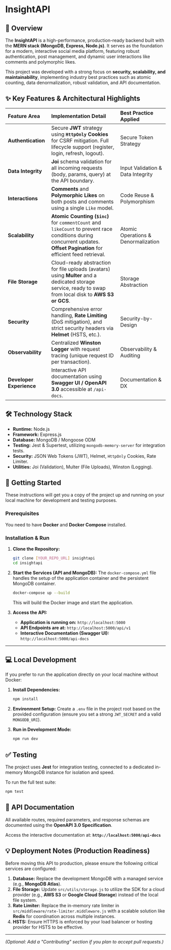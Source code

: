 # InsightAPI

## 🌟 Overview

The **InsightAPI** is a high-performance, production-ready backend built with the **MERN stack (MongoDB, Express, Node.js)**. It serves as the foundation for a modern, interactive social media platform, featuring robust authentication, post management, and dynamic user interactions like comments and polymorphic likes.

This project was developed with a strong focus on **security, scalability, and maintainability**, implementing industry best practices such as atomic counting, data denormalization, robust validation, and API documentation.

## ✨ Key Features & Architectural Highlights

| Feature Area | Implementation Detail | Best Practice Applied |
| :--- | :--- | :--- |
| **Authentication** | Secure **JWT** strategy using **`HttpOnly` Cookies** for CSRF mitigation. Full lifecycle support (register, login, refresh, logout). | Secure Token Strategy |
| **Data Integrity** | **Joi** schema validation for all incoming requests (body, params, query) at the API boundary. | Input Validation & Data Integrity |
| **Interactions** | **Comments** and **Polymorphic Likes** on both posts and comments using a single `Like` model. | Code Reuse & Polymorphism |
| **Scalability** | **Atomic Counting (`$inc`)** for `commentCount` and `likeCount` to prevent race conditions during concurrent updates. **Offset Pagination** for efficient feed retrieval. | Atomic Operations & Denormalization |
| **File Storage** | Cloud-ready abstraction for file uploads (avatars) using **Multer** and a dedicated storage service, ready to swap from local disk to **AWS S3 or GCS**. | Storage Abstraction |
| **Security** | Comprehensive error handling, **Rate Limiting** (DoS mitigation), and strict security headers via **Helmet** (HSTS, etc.). | Security-by-Design |
| **Observability** | Centralized **Winston Logger** with request tracing (unique request ID per transaction). | Observability & Auditing |
| **Developer Experience**| Interactive API documentation using **Swagger UI / OpenAPI 3.0** accessible at `/api-docs`. | Documentation & DX |

## 🛠️ Technology Stack

  * **Runtime:** Node.js
  * **Framework:** Express.js
  * **Database:** MongoDB / Mongoose ODM
  * **Testing:** Jest & Supertest, utilizing `mongodb-memory-server` for integration tests.
  * **Security:** JSON Web Tokens (JWT), Helmet, `HttpOnly` Cookies, Rate Limiter.
  * **Utilities:** Joi (Validation), Multer (File Uploads), Winston (Logging).

## 🚀 Getting Started

These instructions will get you a copy of the project up and running on your local machine for development and testing purposes.

### Prerequisites

You need to have **Docker** and **Docker Compose** installed.

### Installation & Run

1.  **Clone the Repository:**

    ```bash
    git clone [YOUR_REPO_URL] insightapi
    cd insightapi
    ```

2.  **Start the Services (API and MongoDB):**
    The `docker-compose.yml` file handles the setup of the application container and the persistent MongoDB container.

    ```bash
    docker-compose up --build
    ```

    This will build the Docker image and start the application.

3.  **Access the API:**

      * **Application is running on:** `http://localhost:5000`
      * **API Endpoints are at:** `http://localhost:5000/api/v1`
      * **Interactive Documentation (Swagger UI):** `http://localhost:5000/api-docs`

-----

## 💻 Local Development

If you prefer to run the application directly on your local machine without Docker:

1.  **Install Dependencies:**

    ```bash
    npm install
    ```

2.  **Environment Setup:**
    Create a `.env` file in the project root based on the provided configuration (ensure you set a strong `JWT_SECRET` and a valid `MONGODB_URI`).

3.  **Run in Development Mode:**

    ```bash
    npm run dev
    ```

## ✅ Testing

The project uses **Jest** for integration testing, connected to a dedicated in-memory MongoDB instance for isolation and speed.

To run the full test suite:

```bash
npm test
```

## 📄 API Documentation

All available routes, required parameters, and response schemas are documented using the **OpenAPI 3.0 Specification**.

Access the interactive documentation at:
**`http://localhost:5000/api-docs`**

## 💡 Deployment Notes (Production Readiness)

Before moving this API to production, please ensure the following critical services are configured:

1.  **Database:** Replace the development MongoDB with a managed service (e.g., **MongoDB Atlas**).
2.  **File Storage:** Update `src/utils/storage.js` to utilize the SDK for a cloud provider (e.g., **AWS S3** or **Google Cloud Storage**) instead of the local file system.
3.  **Rate Limiter:** Replace the in-memory rate limiter in `src/middleware/rate-limiter.middleware.js` with a scalable solution like **Redis** for coordination across multiple instances.
4.  **HSTS:** Ensure HTTPS is enforced by your load balancer or hosting provider for HSTS to be effective.

-----

*(Optional: Add a "Contributing" section if you plan to accept pull requests.)*